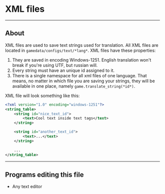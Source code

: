 # XML files

___

## About

XML files are used to save text strings used for translation. All XML files are located in `gamedata/configs/text/*lang*`. XML files have these properties:

1. They are saved in encoding Windows-1251. English translation won't break if you're using UTF, but russian will.
2. Every string must have an unique id assigned to it.
3. There is a single namespace for all xml files of one language. That means, no matter in which file you are saving your strings, they will be available in one place, namely `game.translate_string(*id*)`.

XML file will look something like this:

```xml
<?xml version="1.0" encoding="windows-1251"?>
<string_table>
	<string id="nice_text_id">
		<text>Cool text inside text tags</text>
	</string>

    <string id="another_text_id">
		<text>...</text>
	</string>
    
    ...
</string_table>
```

___

## Programs editing this file

- Any text editor
